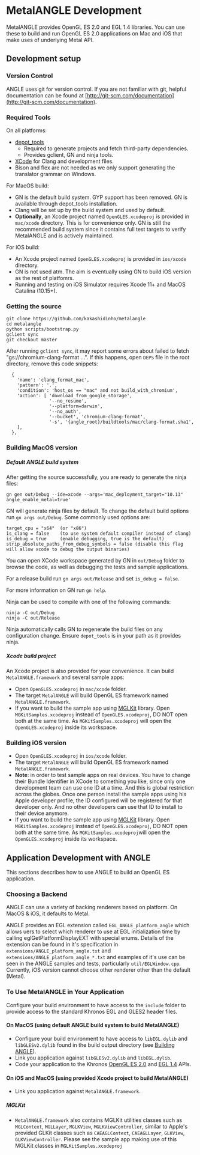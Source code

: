 # MetalANGLE Development

MetalANGLE provides OpenGL ES 2.0 and EGL 1.4 libraries.  You can use these to build and run OpenGL ES 2.0 applications on Mac and iOS that make uses of underlying Metal API.

## Development setup

### Version Control
ANGLE uses git for version control. If you are not familiar with git, helpful documentation can be found at [http://git-scm.com/documentation](http://git-scm.com/documentation).

### Required Tools
On all platforms:

 * [depot_tools](http://dev.chromium.org/developers/how-tos/install-depot-tools)
   * Required to generate projects and fetch third-party dependencies.
   * Provides gclient, GN and ninja tools.
 * [XCode](https://developer.apple.com/xcode/) for Clang and development files.
 * Bison and flex are not needed as we only support generating the translator grammar on Windows.

For MacOS build:

 * GN is the default build system.  GYP support has been removed. GN is available through depot_tools installation.
 * Clang will be set up by the build system and used by default.
 * __Optionally__, an Xcode project named `OpenGLES.xcodeproj` is provided in `mac/xcode` directory.
   This is for convenience only. GN is still the recommended build system since it contains full
   test targets to verify MetalANGLE and is actively maintained.

For iOS build:

 * An Xcode project named `OpenGLES.xcodeproj` is provided in `ios/xcode` directory.
 * GN is not used atm. The aim is eventually using GN to build iOS version as the rest of platfomrs.
 * Running and testing on iOS Simulator requires Xcode 11+ and MacOS Catalina (10.15+).

### Getting the source

```
git clone https://github.com/kakashidinho/metalangle
cd metalangle
python scripts/bootstrap.py
gclient sync
git checkout master
```

After running `gclient sync`, it may report some errors about failed to fetch "gs://chromium-clang-format ...". If this happens, open `DEPS` file in the root directory,
remove this code snippets:
```
  {
    'name': 'clang_format_mac',
    'pattern': '.',
    'condition': 'host_os == "mac" and not build_with_chromium',
    'action': [ 'download_from_google_storage',
                '--no_resume',
                '--platform=darwin',
                '--no_auth',
                '--bucket', 'chromium-clang-format',
                '-s', '{angle_root}/buildtools/mac/clang-format.sha1',
    ],
  },
```

### Building MacOS version

##### Default ANGLE build system
After getting the source successfully, you are ready to generate the ninja files:
```
gn gen out/Debug --ide=xcode --args='mac_deployment_target="10.13" angle_enable_metal=true'
```

GN will generate ninja files by default.  To change the default build options run `gn args out/Debug`.  Some commonly used options are:
```
target_cpu = "x64"  (or "x86")
is_clang = false    (to use system default compiler instead of clang)
is_debug = true     (enable debugging, true is the default)
strip_absolute_paths_from_debug_symbols = false (disable this flag will allow xcode to debug the output binaries)
```
You can open XCode workspace generated by GN in `out/Debug` folder to browse the code, as well as debugging the tests and sample applications.

For a release build run `gn args out/Release` and set `is_debug = false`.

For more information on GN run `gn help`.

Ninja can be used to compile with one of the following commands:
```
ninja -C out/Debug
ninja -C out/Release
```
Ninja automatically calls GN to regenerate the build files on any configuration change.
Ensure `depot_tools` is in your path as it provides ninja.

##### Xcode build project
An Xcode project is also provided for your convenience. It can build `MetalANGLE.framework` and
several sample apps:

- Open `OpenGLES.xcodeproj` in `mac/xcode` folder.
- The target `MetalANGLE` will build OpenGL ES framework named `MetalANGLE.framework`.
- If you want to build the sample app using [MGLKit](#MGLKit) library. Open `MGKitSamples.xcodeproj` instead of `OpenGLES.xcodeproj`, DO NOT open both at the same time. As `MGKitSamples.xcodeproj` will open the `OpenGLES.xcodeproj` inside its workspace.

### Building iOS version
- Open `OpenGLES.xcodeproj` in `ios/xcode` folder.
- The target `MetalANGLE` will build OpenGL ES framework named `MetalANGLE.framework`.
- __Note__: in order to test sample apps on real devices. You have to change their Bundle Identifier in XCode to something you like, since only one development team can use one ID at a time. And this is global restriction across the globes. Once one person install the sample apps using his Apple developer profile, the ID configured will be registered for that developer only. And no other developers can use that ID to install to their device anymore.
- If you want to build the sample app using [MGLKit](#MGLKit) library. Open `MGKitSamples.xcodeproj` instead of `OpenGLES.xcodeproj`, DO NOT open both at the same time. As `MGKitSamples.xcodeproj`will open the `OpenGLES.xcodeproj` inside its workspace.

## Application Development with ANGLE
This sections describes how to use ANGLE to build an OpenGL ES application.

### Choosing a Backend
ANGLE can use a variety of backing renderers based on platform.  On MacOS & iOS, it defaults to Metal.

ANGLE provides an EGL extension called `EGL_ANGLE_platform_angle` which allows uers to select which renderer to use at EGL initialization time by calling eglGetPlatformDisplayEXT with special enums. Details of the extension can be found in it's specification in `extensions/ANGLE_platform_angle.txt` and `extensions/ANGLE_platform_angle_*.txt` and examples of it's use can be seen in the ANGLE samples and tests, particularly `util/EGLWindow.cpp`.
Currently, iOS version cannot choose other renderer other than the default (Metal).

### To Use MetalANGLE in Your Application

Configure your build environment to have access to the `include` folder to provide access to the standard Khronos EGL and GLES2 header files.

#### On MacOS (using default ANGLE build system to build MetalANGLE)

 - Configure your build environment to have access to `libEGL.dylib` and `libGLESv2.dylib` found in the build output directory (see [Building ANGLE](#Building-MacOS-version)).
 - Link you application against `libGLESv2.dylib` and `libEGL.dylib`.
 - Code your application to the Khronos [OpenGL ES 2.0](http://www.khronos.org/registry/gles/) and [EGL 1.4](http://www.khronos.org/registry/egl/) APIs.

#### On iOS and MacOS (using provided Xcode project to build MetalANGLE)

 - Link you application against `MetalANGLE.framework`.

##### MGLKit
 - `MetalANGLE.framework` also contains MGLKit utilities classes such as `MGLContext`, `MGLLayer`, `MGLKView`, `MGLKViewController`, similar to Apple's provided GLKit classes such as `CAEAGLContext`, `CAEAGLLayer`, `GLKView`, `GLKViewController`. Please see the sample app making use of this MGLKit classes in `MGLKitSamples.xcodeproj`
